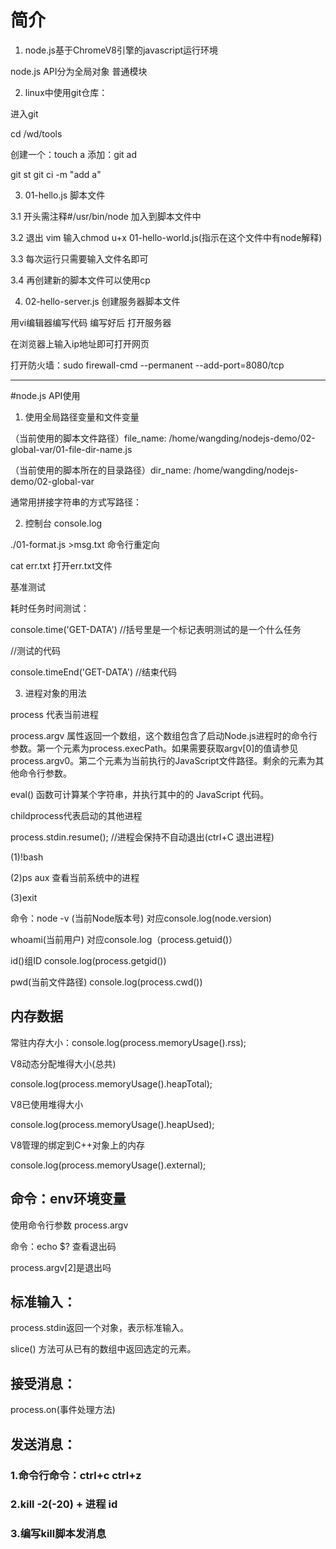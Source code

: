 # 简介

1. node.js基于ChromeV8引擎的javascript运行环境 

node.js API分为全局对象 普通模块

2. linux中使用git仓库：

进入git

cd /wd/tools

创建一个：touch a   添加：git ad

git st     git ci -m "add a"

3. 01-hello.js 脚本文件

3.1 开头需注释#/usr/bin/node 加入到脚本文件中

3.2 退出 vim 输入chmod u+x 01-hello-world.js(指示在这个文件中有node解释)

3.3 每次运行只需要输入文件名即可

3.4 再创建新的脚本文件可以使用cp

4. 02-hello-server.js  创建服务器脚本文件

用vi编辑器编写代码   编写好后  打开服务器

在浏览器上输入ip地址即可打开网页

打开防火墙：sudo firewall-cmd --permanent --add-port=8080/tcp

***********

#node.js API使用

1. 使用全局路径变量和文件变量

（当前使用的脚本文件路径）file_name: /home/wangding/nodejs-demo/02-global-var/01-file-dir-name.js

（当前使用的脚本所在的目录路径）dir_name: /home/wangding/nodejs-demo/02-global-var

通常用拼接字符串的方式写路径：



2. 控制台 console.log

./01-format.js >msg.txt 命令行重定向

cat err.txt 打开err.txt文件


基准测试

耗时任务时间测试：

console.time('GET-DATA')  //括号里是一个标记表明测试的是一个什么任务

//测试的代码

console.timeEnd('GET-DATA')  //结束代码




3. 进程对象的用法

process 代表当前进程

process.argv 属性返回一个数组，这个数组包含了启动Node.js进程时的命令行参数。第一个元素为process.execPath。如果需要获取argv[0]的值请参见 process.argv0。第二个元素为当前执行的JavaScript文件路径。剩余的元素为其他命令行参数。

eval() 函数可计算某个字符串，并执行其中的的 JavaScript 代码。

childprocess代表启动的其他进程


process.stdin.resume();  //进程会保持不自动退出(ctrl+C 退出进程)

(1)!bash

(2)ps aux 查看当前系统中的进程

(3)exit


命令：node -v (当前Node版本号) 对应console.log(node.version)

whoami(当前用户) 对应console.log（process.getuid()）

id()组ID console.log(process.getgid())

pwd(当前文件路径) console.log(process.cwd())



## 内存数据

常驻内存大小：console.log(process.memoryUsage().rss);

V8动态分配堆得大小(总共)

console.log(process.memoryUsage().heapTotal);

V8已使用堆得大小

console.log(process.memoryUsage().heapUsed);

V8管理的绑定到C++对象上的内存

console.log(process.memoryUsage().external);



## 命令：env环境变量

使用命令行参数  process.argv

命令：echo $? 查看退出码

process.argv[2]是退出吗




## 标准输入：

process.stdin返回一个对象，表示标准输入。

slice() 方法可从已有的数组中返回选定的元素。

## 接受消息：

process.on(事件处理方法)

## 发送消息：

### 1.命令行命令：ctrl+c ctrl+z

### 2.kill -2(-20)  + 进程 id

### 3.编写kill脚本发消息
